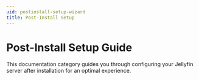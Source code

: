 ```yaml
---
uid: postinstall-setup-wizard
title: Post-Install Setup
---
```


# Post-Install Setup Guide

This documentation category guides you through configuring your Jellyfin server after installation for an optimal experience.
